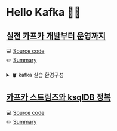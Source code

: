 # Hello Kafka 👋🏻

## [실전 카프카 개발부터 운영까지](https://www.yes24.com/Product/Goods/104410708?pid=123487&cosemkid=go16352122654963899&gad_source=1&gclid=CjwKCAiA8sauBhB3EiwAruTRJhbQsx-mucqyBEq-uZ1cB_K8sRnOMUfBEqSvoT64PKD1XEwG5lrxuBoCBe4QAvD_BwE)

💻 [Source code](https://github.com/eunsol-cho/hello-kafka/tree/main/basic) <br>
✏️ [Summary](https://golden-age-825.notion.site/b8cacd9d0db54901a67b736888465803?pvs=4) <br>

<details>
<summary>🪣 kafka 실습 환경구성</summary>
- 구성 : zookper(1) + kafaka(3) + kafdrop(1)
```yml
version: '3'
services:
  zookeeper:
    image: zookeeper:3.7
    hostname: zookeeper
    ports:
      - "2181:2181"
    environment:
      ZOO_MY_ID: 1
      ZOO_PORT: 2181
    volumes:
      - ./data/zookeeper/data:/data
      - ./data/zookeeper/datalog:/datalog
  kafka1:
    image: confluentinc/cp-kafka:7.0.0
    hostname: kafka1
    ports:
      - "9091:9091"
    environment:
      KAFKA_ADVERTISED_LISTENERS: LISTENER_DOCKER_INTERNAL://kafka1:19091,LISTENER_DOCKER_EXTERNAL://${DOCKER_HOST_IP:-127.0.0.1}:9091
      KAFKA_LISTENER_SECURITY_PROTOCOL_MAP: LISTENER_DOCKER_INTERNAL:PLAINTEXT,LISTENER_DOCKER_EXTERNAL:PLAINTEXT
      KAFKA_INTER_BROKER_LISTENER_NAME: LISTENER_DOCKER_INTERNAL
      KAFKA_ZOOKEEPER_CONNECT: "zookeeper:2181"
      KAFKA_BROKER_ID: 1
      KAFKA_OFFSETS_TOPIC_REPLICATION_FACTOR: 1
    volumes:
      - ./data/kafka1/data:/tmp/kafka-logs
    depends_on:
      - zookeeper
  kafka2:
    image: confluentinc/cp-kafka:7.0.0
    hostname: kafka2
    ports:
      - "9092:9092"
    environment:
      KAFKA_ADVERTISED_LISTENERS: LISTENER_DOCKER_INTERNAL://kafka2:19092,LISTENER_DOCKER_EXTERNAL://${DOCKER_HOST_IP:-127.0.0.1}:9092
      KAFKA_LISTENER_SECURITY_PROTOCOL_MAP: LISTENER_DOCKER_INTERNAL:PLAINTEXT,LISTENER_DOCKER_EXTERNAL:PLAINTEXT
      KAFKA_INTER_BROKER_LISTENER_NAME: LISTENER_DOCKER_INTERNAL
      KAFKA_ZOOKEEPER_CONNECT: "zookeeper:2181"
      KAFKA_BROKER_ID: 2
      KAFKA_OFFSETS_TOPIC_REPLICATION_FACTOR: 1
    volumes:
      - ./data/kafka2/data:/tmp/kafka-logs
    depends_on:
      - zookeeper
  kafka3:
    image: confluentinc/cp-kafka:7.0.0
    hostname: kafka3
    ports:
      - "9093:9093"
    environment:
      KAFKA_ADVERTISED_LISTENERS: LISTENER_DOCKER_INTERNAL://kafka3:19093,LISTENER_DOCKER_EXTERNAL://${DOCKER_HOST_IP:-127.0.0.1}:9093
      KAFKA_LISTENER_SECURITY_PROTOCOL_MAP: LISTENER_DOCKER_INTERNAL:PLAINTEXT,LISTENER_DOCKER_EXTERNAL:PLAINTEXT
      KAFKA_INTER_BROKER_LISTENER_NAME: LISTENER_DOCKER_INTERNAL
      KAFKA_ZOOKEEPER_CONNECT: "zookeeper:2181"
      KAFKA_BROKER_ID: 3
      KAFKA_OFFSETS_TOPIC_REPLICATION_FACTOR: 1
    volumes:
      - ./data/kafka3/data:/tmp/kafka-logs
    depends_on:
      - zookeeper
  kafdrop:
    image: obsidiandynamics/kafdrop
    restart: "no"
    ports:
      - "9000:9000"
    environment:
      KAFKA_BROKER_CONNECT: "kafka1:19091"
    depends_on:
      - kafka1
      - kafka2
      - kafka3%
```
</details>

## [카프카 스트림즈와 ksqlDB 정복](https://m.yes24.com/Goods/Detail/115226495)

💻 [Source code](https://github.com/eunsol-cho/hello-kafka/tree/main/streams) <br>
✏️ [Summary](https://golden-age-825.notion.site/ksqlDB-a8eaa4f2668b453fb4dadf3c91c673c6?pvs=4) <br>